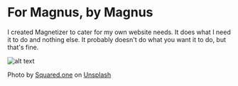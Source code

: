 # For Magnus, by Magnus

I created Magnetizer to cater for my own website needs. It does what I need it to do and nothing else. It probably doesn't do what you want it to do, but that's fine.

<!-- BREAK -->

![alt text](image.jpg)

Photo by [Squared.one](https://unsplash.com/@squared_one) on [Unsplash](https://unsplash.com)

<!-- 9/8/2019 -->